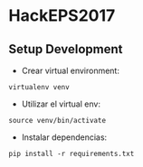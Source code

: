 # HackEPS2017

## Setup Development

- Crear virtual environment:

`virtualenv venv`

- Utilizar el virtual env:

`source venv/bin/activate`

- Instalar dependencias:

`pip install -r requirements.txt`
